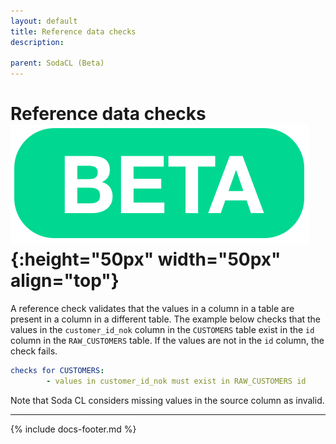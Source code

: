 ```yaml
---
layout: default
title: Reference data checks
description: 

parent: SodaCL (Beta)
---
```


# Reference data checks ![beta](/assets/images/beta.png){:height="50px" width="50px" align="top"}

A reference check validates that the values in a column in a table are present in a column in a different table. The example below checks that the values in the `customer_id_nok` column in the `CUSTOMERS` table exist in the `id` column in the `RAW_CUSTOMERS` table. If the values are not in the `id` column, the check fails.

```yaml
checks for CUSTOMERS:
        - values in customer_id_nok must exist in RAW_CUSTOMERS id
```
<!--
Multi-column reference check
```yaml
checks for ORDERS:
  - values in (customer_country, customer_zip) must exist in CUSTOMERS (country, zip)
```
-->

Note that Soda CL considers missing values in the source column as invalid.

---
{% include docs-footer.md %}
